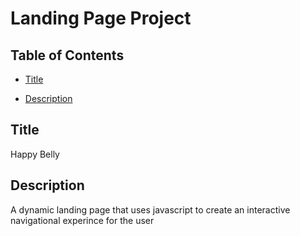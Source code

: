# Landing Page Project

## Table of Contents

* [Title](#title)

* [Description](#description)

## Title

Happy Belly 

## Description

A dynamic landing page that uses javascript to create an interactive navigational experince for the user 

